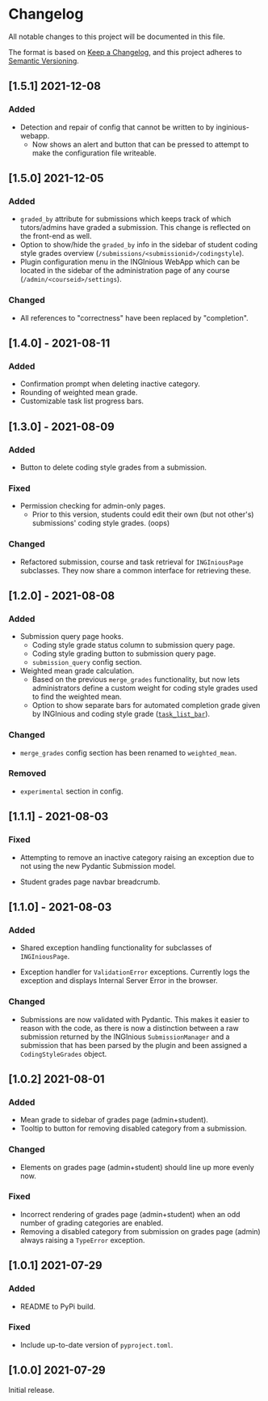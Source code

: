 # Changelog

All notable changes to this project will be documented in this file.

The format is based on [Keep a Changelog](https://keepachangelog.com/en/1.0.0/),
and this project adheres to [Semantic Versioning](https://semver.org/spec/v2.0.0.html).

## [1.5.1] 2021-12-08

### Added

- Detection and repair of config that cannot be written to by inginious-webapp.
    - Now shows an alert and button that can be pressed to attempt to make the configuration file writeable.

## [1.5.0] 2021-12-05

### Added

- `graded_by` attribute for submissions which keeps track of which tutors/admins have graded a submission. This change is reflected on the front-end as well.
- Option to show/hide the `graded_by` info in the sidebar of student coding style grades overview (`/submissions/<submissionid>/codingstyle`).
- Plugin configuration menu in the INGInious WebApp which can be located in the sidebar of the administration page of any course (`/admin/<courseid>/settings`).

### Changed

- All references to "correctness" have been replaced by "completion".

## [1.4.0] - 2021-08-11

### Added

- Confirmation prompt when deleting inactive category.
- Rounding of weighted mean grade.
- Customizable task list progress bars.

## [1.3.0] - 2021-08-09

### Added

- Button to delete coding style grades from a submission.

### Fixed

- Permission checking for admin-only pages.
    - Prior to this version, students could edit their own (but not other's) submissions' coding style grades. (oops)

### Changed

- Refactored submission, course and task retrieval for `INGIniousPage` subclasses. They now share a common interface for retrieving these.

## [1.2.0] - 2021-08-08

### Added

- Submission query page hooks.
    - Coding style grade status column to submission query page.
    - Coding style grading button to submission query page.
    - `submission_query` config section.
- Weighted mean grade calculation.
    - Based on the previous `merge_grades` functionality, but now lets administrators define a custom weight for coding style grades used to find the weighted mean.
    - Option to show separate bars for automated completion grade given by INGInious and coding style grade ([`task_list_bar`](https://pederha.github.io/inginious-coding-style/configuration/#task_list_bar)).

### Changed

- `merge_grades` config section has been renamed to `weighted_mean`.

### Removed

- `experimental` section in config.

## [1.1.1] - 2021-08-03

### Fixed

- Attempting to remove an inactive category raising an exception due to not using the new Pydantic Submission model.

- Student grades page navbar breadcrumb.

## [1.1.0] - 2021-08-03

### Added

- Shared exception handling functionality for subclasses of `INGIniousPage`.

- Exception handler for `ValidationError` exceptions. Currently logs the exception and displays Internal Server Error in the browser.

### Changed

- Submissions are now validated with Pydantic. This makes it easier to reason with the code, as there is now a distinction between a raw submission returned by the INGInious `SubmissionManager` and a submission that has been parsed by the plugin and been assigned a `CodingStyleGrades` object.

## [1.0.2] 2021-08-01

### Added
- Mean grade to sidebar of grades page (admin+student).
- Tooltip to button for removing disabled category from a submission.

### Changed
- Elements on grades page (admin+student) should line up more evenly now.


### Fixed
- Incorrect rendering of grades page (admin+student) when an odd number of grading categories are enabled.
- Removing a disabled category from submission on grades page (admin) always raising a `TypeError` exception.

## [1.0.1] 2021-07-29

### Added
- README to PyPi build.

### Fixed
- Include up-to-date version of `pyproject.toml`.

## [1.0.0] 2021-07-29

Initial release.
